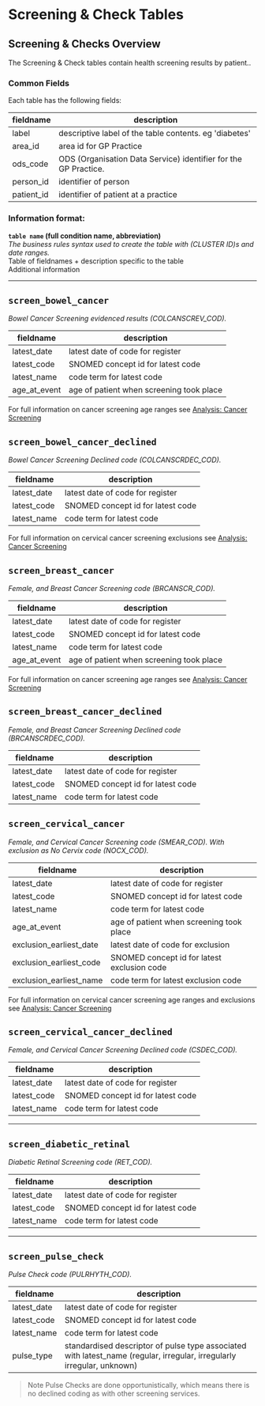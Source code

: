 # Screening & Check Tables
## Screening & Checks Overview

The Screening & Check tables contain health screening results by patient.. 

### Common Fields
Each table has the following fields:

| fieldname  | description                                                     |
| ---------- | --------------------------------------------------------------- |
| label      | descriptive label of the table contents. eg 'diabetes'          |
| area_id    | area id for GP Practice                                         |
| ods_code   | ODS (Organisation Data Service) identifier for the GP Practice. |
| person_id  | identifier of person                                            |
| patient_id | identifier of patient at a practice                             |

### Information format:

**`table name` (full condition name, abbreviation)**  
*The business rules syntax used to create the table with (CLUSTER ID)s and date ranges.*    
Table of fieldnames + description specific to the table  
Additional information  

***
## `screen_bowel_cancer`
*Bowel Cancer Screening evidenced results (COLCANSCREV_COD).*  

fieldname     | description
------------  |------------
latest_date   | latest date of code for register
latest_code   | SNOMED concept id for latest code
latest_name   | code term for latest code
age_at_event  | age of patient when screening took place

For full information on cancer screening age ranges see [Analysis: Cancer Screening](../Analysis/Cancer_Screening.md)

## `screen_bowel_cancer_declined`
*Bowel Cancer Screening Declined code (COLCANSCRDEC_COD).*  

fieldname     | description
------------  |------------
latest_date   | latest date of code for register
latest_code   | SNOMED concept id for latest code
latest_name   | code term for latest code

For full information on cervical cancer screening exclusions see [Analysis: Cancer Screening](../Analysis/Cancer_Screening.md#Screening-Exclusions)

## `screen_breast_cancer`
*Female, and Breast Cancer Screening code (BRCANSCR_COD).*  

fieldname     | description
------------  |------------
latest_date   | latest date of code for register
latest_code   | SNOMED concept id for latest code
latest_name   | code term for latest code
age_at_event  | age of patient when screening took place

For full information on cancer screening age ranges see [Analysis: Cancer Screening](../Analysis/Cancer_Screening.md)

## `screen_breast_cancer_declined`
*Female, and Breast Cancer Screening Declined code (BRCANSCRDEC_COD).*  

fieldname     | description
------------  |------------
latest_date   | latest date of code for register
latest_code   | SNOMED concept id for latest code
latest_name   | code term for latest code

## `screen_cervical_cancer`
*Female, and Cervical Cancer Screening code (SMEAR_COD). With exclusion as No Cervix code (NOCX_COD).*  

fieldname                 | description
------------------------  |------------
latest_date               | latest date of code for register
latest_code               | SNOMED concept id for latest code
latest_name               | code term for latest code
age_at_event              | age of patient when screening took place
exclusion_earliest_date   | latest date of code for exclusion
exclusion_earliest_code   | SNOMED concept id for latest exclusion code
exclusion_earliest_name   | code term for latest exclusion code

For full information on cervical cancer screening age ranges and exclusions see [Analysis: Cancer Screening](../Analysis/Cancer_Screening.md)

## `screen_cervical_cancer_declined`
*Female, and Cervical Cancer Screening Declined code (CSDEC_COD).*  

fieldname     | description
------------  |------------
latest_date   | latest date of code for register
latest_code   | SNOMED concept id for latest code
latest_name   | code term for latest code

***
## `screen_diabetic_retinal`
*Diabetic Retinal Screening code (RET_COD).*  

fieldname     | description
------------  |------------
latest_date   | latest date of code for register
latest_code   | SNOMED concept id for latest code
latest_name   | code term for latest code

***
## `screen_pulse_check`
*Pulse Check code (PULRHYTH_COD).*  

fieldname     | description
------------  |------------
latest_date   | latest date of code for register
latest_code   | SNOMED concept id for latest code
latest_name   | code term for latest code
pulse_type    | standardised descriptor of pulse type associated with latest_name (regular, irregular, irregularly irregular, unknown)

> Note
> Pulse Checks are done opportunistically, which means there is no declined coding as with other screening services.
